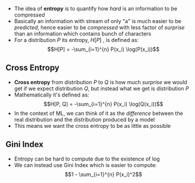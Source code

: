 - The idea of **entropy** is to quantify how *hard* is an information to be compressed
- Basically an information with stream of only "a" is much easier to be *predicted*, hence easier to be *compressed* with less factor of *surprise* than an information which contains bunch of characters
- For a distribution $P$ its entropy, $H[P]$ , is defined as: $$H[P] = -\sum_{i=1}^{n} P(x_i) \log(P(x_i))$$
## Cross Entropy
- **Cross entropy** from distribution $P$ to $Q$ is how much *surprise* we would get if we expect distribution $Q$, but instead what we get is distribution $P$ 
- Mathematically it's defined as: $$H[P, Q] = -\sum_{i=1}^{n} P(x_i) \log(Q(x_i))$$
- In the context of ML, we can think of it as the *difference* between the real distribution and the distribution produced by a model
- This means we want the cross entropy to be as little as possible
## Gini Index
- Entropy can be hard to compute due to the existence of $\log$
- We can instead use Gini Index which is easier to compute: $$1 - \sum_{i=1}^{n} P(x_i)^2$$
